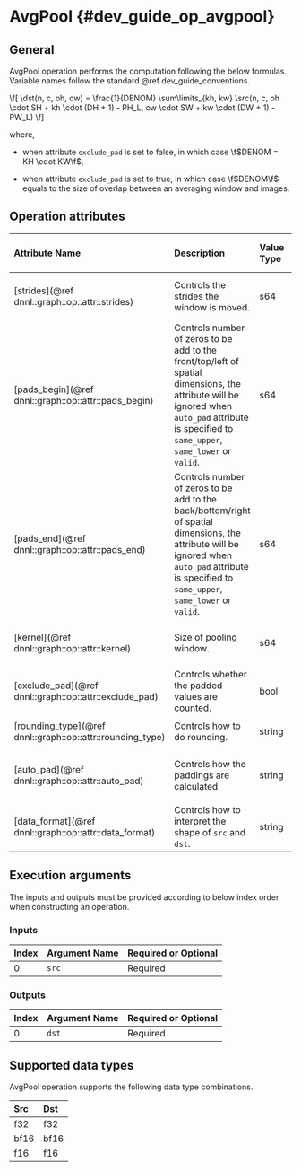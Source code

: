 AvgPool {#dev_guide_op_avgpool}
===============================

## General

AvgPool operation performs the computation following the below formulas.
Variable names follow the standard @ref dev_guide_conventions.

\f[
    \dst(n, c, oh, ow) =
        \frac{1}{DENOM}
        \sum\limits_{kh, kw}
            \src(n, c, oh \cdot SH + kh \cdot (DH + 1) - PH_L, ow \cdot SW + kw \cdot (DW + 1) - PW_L)
\f]

where,

- when attribute `exclude_pad` is set to false, in which case
  \f$DENOM = KH \cdot KW\f$,

- when attribute `exclude_pad` is set to true, in which case \f$DENOM\f$ equals
  to the size of overlap between an averaging window and images.

## Operation attributes

| Attribute Name                                             | Description                                                                                                                                                                                       | Value Type | Supported Values                                      | Required or Optional |
|:-----------------------------------------------------------|:--------------------------------------------------------------------------------------------------------------------------------------------------------------------------------------------------|:-----------|:------------------------------------------------------|:---------------------|
| [strides](@ref dnnl::graph::op::attr::strides)             | Controls the strides the window is moved.                                                                                                                                                         | s64        | A s64 list containing positive values.                | Required             |
| [pads_begin](@ref dnnl::graph::op::attr::pads_begin)       | Controls number of zeros to be add to the front/top/left of spatial dimensions, the attribute will be ignored when `auto_pad` attribute is specified to `same_upper`, `same_lower` or `valid`.    | s64        | A s64 list containing non-negative values.            | Required             |
| [pads_end](@ref dnnl::graph::op::attr::pads_end)           | Controls number of zeros to be add to the back/bottom/right of spatial dimensions, the attribute will be ignored when `auto_pad` attribute is specified to `same_upper`, `same_lower` or `valid`. | s64        | A s64 list containing non-negative values.            | Required             |
| [kernel](@ref dnnl::graph::op::attr::kernel)               | Size of pooling window.                                                                                                                                                                           | s64        | A s64 list containing positive values.                | Required             |
| [exclude_pad](@ref dnnl::graph::op::attr::exclude_pad)     | Controls whether the padded values are counted.                                                                                                                                                   | bool       | True, False                                           | Required             |
| [rounding_type](@ref dnnl::graph::op::attr::rounding_type) | Controls how to do rounding.                                                                                                                                                                      | string     | `floor` (default), `ceil`                             | Optional             |
| [auto_pad](@ref dnnl::graph::op::attr::auto_pad)           | Controls how the paddings are calculated.                                                                                                                                                         | string     | `none` (default), `same_upper`, `same_lower`, `valid` | Optional             |
| [data_format](@ref dnnl::graph::op::attr::data_format)     | Controls how to interpret the shape of `src` and `dst`.                                                                                                                                           | string     | `NCX`, `NXC` (default)                                | Optional             |

## Execution arguments

The inputs and outputs must be provided according to below index order when
constructing an operation.

### Inputs

| Index | Argument Name | Required or Optional |
|:------|:--------------|:---------------------|
| 0     | `src`         | Required             |

### Outputs

| Index | Argument Name | Required or Optional |
|:------|:--------------|:---------------------|
| 0     | `dst`         | Required             |

## Supported data types

AvgPool operation supports the following data type combinations.

| Src  | Dst  |
|:-----|:-----|
| f32  | f32  |
| bf16 | bf16 |
| f16  | f16  |
